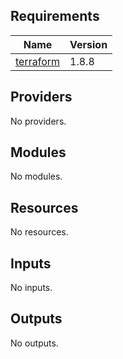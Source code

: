 <!-- BEGIN_TF_DOCS -->
## Requirements

| Name | Version |
|------|---------|
| <a name="requirement_terraform"></a> [terraform](#requirement\_terraform) | 1.8.8 |

## Providers

No providers.

## Modules

No modules.

## Resources

No resources.

## Inputs

No inputs.

## Outputs

No outputs.
<!-- END_TF_DOCS -->
